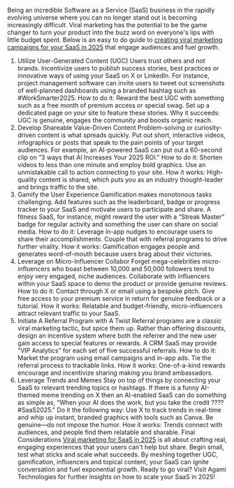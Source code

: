 
Being an incredible Software as a Service (SaaS) business in the rapidly evolving universe where you can no longer stand out is becoming increasingly difficult. Viral marketing has the potential to be the game changer to turn your product into the buzz word on everyone's lips with little budget spent. Below is an easy to do guide to <a href="https://agamitechnologies.com/blog/viral-marketing-strategies-saas-2025">creating viral marketing campaigns for your SaaS in 2025</a> that engage audiences and fuel growth.
1. Utilize User-Generated Content (UGC)
Users trust others and not brands. Incentivize users to publish success stories, best practices or innovative ways of using your SaaS on X or LinkedIn. For instance, project management software can invite users to tweet out screenshots of well-planned dashboards using a branded hashtag such as #WorkSmarter2025.
How to do it: Reward the best UGC with something such as a free month of premium access or special swag. Set up a dedicated page on your site to feature these stories.
Why it succeeds: UGC is genuine, engages the community and boosts organic reach.
2. Develop Shareable Value-Driven Content
Problem-solving or curiosity-driven content is what spreads quickly. Put out short, interactive videos, infographics or posts that speak to the pain points of your target audiences. For example, an AI-powered SaaS can put out a 60-second clip on “3 ways that AI Increases Your 2025 ROI."
How to do it: Shorten videos to less than one minute and employ bold graphics. Use an unmistakable call to action connecting to your site.
How it works: High-quality content is shared, which puts you as an industry thought-leader and brings traffic to the site.
3. Gamify the User Experience
Gamification makes monotonous tasks challenging. Add features such as the leaderboard, badge or progress tracker to your SaaS and motivate users to participate and share. A fitness SaaS, for instance, might reward the user with a “Streak Master” badge for regular activity and something the user can share on social media.
How to do it: Leverage in-app nudges to encourage users to share their accomplishments. Couple that with referral programs to drive further virality.
How it works: Gamification engages people and generates word-of-mouth because users brag about their victories.
4. Leverage on Micro-Influencer Collabor
Forget mega-celebrities micro-influencers who boast between 10,000 and 50,000 followers tend to enjoy very engaged, niche audiences. Collaborate with influencers within your SaaS space to demo the product or provide genuine reviews.
How to do it: Contact through X or email using a bespoke pitch. Give free access to your premium service in return for genuine feedback or a tutorial.
How it works: Relatable and budget-friendly, micro-influencers attract relevant traffic to your SaaS.
5. Initiate A Referral Program with A Twist
Referral programs are a classic viral marketing tactic, but spice them up. Rather than offering discounts, design an incentive system where both the referrer and the new user gain access to special features or rewards. A CRM SaaS may provide “VIP Analytics” for each set of five successful referrals.
How to do it: Market the program using email campaigns and in-app ads. Tie the referral process to trackable links.
How it works: One-of-a-kind rewards encourage and incentivize sharing making you brand ambassadors.
6. Leverage Trends and Memes
Stay on top of things by connecting your SaaS to relevant trending topics or hashtags. If there is a funny AI-themed meme trending on X then an AI-enabled SaaS can do something as simple as, “When your AI does the work, but you take the credit ???? #SaaS2025."
Do it the following way: Use X to track trends in real-time and whip up instant, branded graphics with tools such as Canva. Be genuine—do not impose the humor.
How it works: Trends connect with audiences, and people find them relatable and sharable.
Final Considerations
<a href="https://agamitechnologies.com/blog/viral-marketing-strategies-saas-2025">Viral marketing for SaaS in 2025</a> is all about crafting real, engaging experiences that your users can't help but share. Begin small, test what sticks and scale what succeeds. By meshing together UGC, gamification, influencers and topical content, your SaaS can ignite conversation and fuel exponential growth.
Ready to go viral? Visit Agami Technologies for further insights on how to scale your SaaS in 2025!
